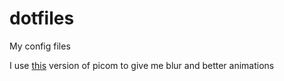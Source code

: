 # dotfiles

My config files

I use [this](https://github.com/jonaburg/picom) version of picom to give me blur and better animations
